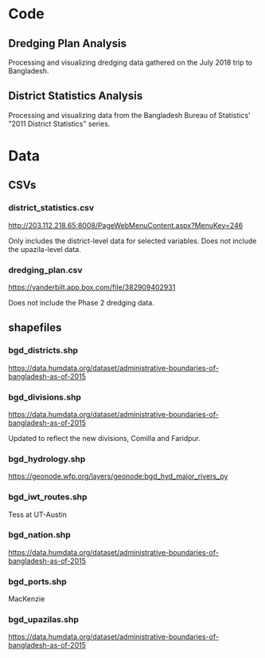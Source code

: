 # Code

## Dredging Plan Analysis

Processing and visualizing dredging data gathered on the July 2018 trip to Bangladesh.

## District Statistics Analysis

Processing and visualizing data from the Bangladesh Bureau of Statistics' "2011 District Statistics" series.

# Data

## CSVs

### district_statistics.csv

http://203.112.218.65:8008/PageWebMenuContent.aspx?MenuKey=246

Only includes the district-level data for selected variables. Does not include the upazila-level data.

### dredging_plan.csv

https://vanderbilt.app.box.com/file/382909402931

Does not include the Phase 2 dredging data.

## shapefiles

### bgd_districts.shp

https://data.humdata.org/dataset/administrative-boundaries-of-bangladesh-as-of-2015

### bgd_divisions.shp

https://data.humdata.org/dataset/administrative-boundaries-of-bangladesh-as-of-2015

Updated to reflect the new divisions, Comilla and Faridpur.

### bgd_hydrology.shp

https://geonode.wfp.org/layers/geonode:bgd_hyd_major_rivers_py

### bgd_iwt_routes.shp

Tess at UT-Austin

### bgd_nation.shp

https://data.humdata.org/dataset/administrative-boundaries-of-bangladesh-as-of-2015

### bgd_ports.shp

MacKenzie

### bgd_upazilas.shp

https://data.humdata.org/dataset/administrative-boundaries-of-bangladesh-as-of-2015
